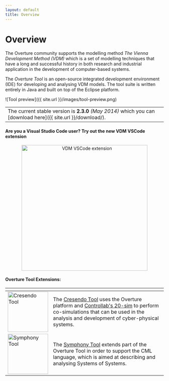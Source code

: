 ```yaml
---
layout: default
title: Overview
---
```


<link rel="stylesheet" href="css/releases.css">
<script src="https://code.jquery.com/jquery-1.11.1.min.js">
</script>
<script src="javascripts/moment-with-langs.js"></script>
<script src="javascripts/github-releases.js"></script>
<script>updateFrontPage();</script>



# Overview

<!--The Overture project is a community-based project aimed at developing open-source tools to support the modelling and analysis of the design and development of computer-based systems.
The Overture project is focused on supporting the modelling method [VDM: The Vienna Development Method](http://www.vdmportal.org/) which is a set of modelling techniques that have a long and successful history of use in both research and industrial application.-->

The Overture community supports the modelling method *The Vienna Development Method (VDM)* which is a set of modelling techniques that have a long and successful history in both research and industrial application in the development of computer-based systems.

<!-- It does so by providing documentation, teaching material, and at the heart of the project is the development of the Overture Tool. --> 

The *Overture Tool* is an open-source integrated development environment (IDE) for developing and analysing VDM models. The tool suite is written entirely in Java and built on top of the Eclipse platform.

![Tool preview]({{ site.url }}/images/tool-preview.png)

||
|----|
| The current stable version is <strong id="current-release-version">2.3.0</strong> <i id="current-release-data"> (May 2014) </i> which you can [download here]({{ site.url }}/download/).|

<div id="current-release"></div>

#### Are you a Visual Studio Code user? Try out the new VDM VSCode extension


<p style="text-align:center;">
	<a href="https://github.com/jonaskrask/vdm-vscode">
		<img src="https://github.com/jonaskrask/vdm-vscode/raw/master/screenshots/smart_navigation.gif" width="400" alt="VDM VSCode extension">
	</a>
</p>

#### Overture Tool Extensions:
<table>
        <thead>
            <tr>
                <th></th>
                <th></th>
            </tr>
        </thead>
        <tbody>
            <tr>
               <td><a href="http://crescendotool.org"> <img src="{{ site.url }}/images/crescendo.png" width="128" alt="Cresendo Tool"> </a></td>
			   <td>The <a href="http://crescendotool.org">Cresendo Tool</a> uses the Overture platform and <a href="http://www.20sim.com/">Controllab's 20-sim</a> to perform co-simulations that can be used in the analysis and development of cyber-physical systems.</td>
            </tr>
			<tr>
				<td><a href="http://symphonytool.org"> <img src="{{ site.url }}/images/symphony.png" width="128" alt="Symphony Tool"> </a></td>
			   <td>The <a href="http://symphonytool.org">Symphony Tool</a> extends part of the Overture Tool in order to support the CML language, which is aimed at describing and analysing Systems of Systems.</td>		
            </tr>
        </tbody>
</table>







